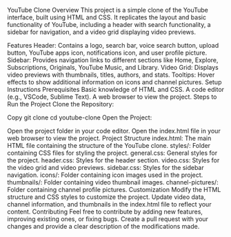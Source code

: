 YouTube Clone
Overview
This project is a simple clone of the YouTube interface, built using HTML and CSS. It replicates the layout and basic functionality of YouTube, including a header with search functionality, a sidebar for navigation, and a video grid displaying video previews.

Features
Header: Contains a logo, search bar, voice search button, upload button, YouTube apps icon, notifications icon, and user profile picture.
Sidebar: Provides navigation links to different sections like Home, Explore, Subscriptions, Originals, YouTube Music, and Library.
Video Grid: Displays video previews with thumbnails, titles, authors, and stats.
Tooltips: Hover effects to show additional information on icons and channel pictures.
Setup Instructions
Prerequisites
Basic knowledge of HTML and CSS.
A code editor (e.g., VSCode, Sublime Text).
A web browser to view the project.
Steps to Run the Project
Clone the Repository:

Copy
git clone <repository-url>
cd youtube-clone
Open the Project:

Open the project folder in your code editor.
Open the index.html file in your web browser to view the project.
Project Structure
index.html: The main HTML file containing the structure of the YouTube clone.
styles/: Folder containing CSS files for styling the project.
general.css: General styles for the project.
header.css: Styles for the header section.
video.css: Styles for the video grid and video previews.
sidebar.css: Styles for the sidebar navigation.
icons/: Folder containing icon images used in the project.
thumbnails/: Folder containing video thumbnail images.
channel-pictures/: Folder containing channel profile pictures.
Customization
Modify the HTML structure and CSS styles to customize the project.
Update video data, channel information, and thumbnails in the index.html file to reflect your content.
Contributing
Feel free to contribute by adding new features, improving existing ones, or fixing bugs.
Create a pull request with your changes and provide a clear description of the modifications made.